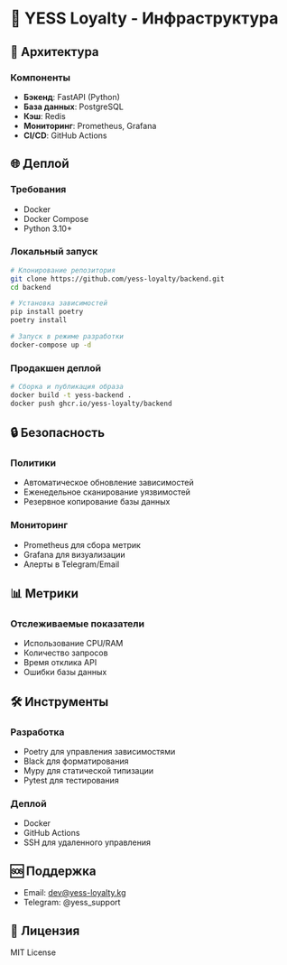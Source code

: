 # 🚀 YESS Loyalty - Инфраструктура

## 🔧 Архитектура

### Компоненты
- **Бэкенд**: FastAPI (Python)
- **База данных**: PostgreSQL
- **Кэш**: Redis
- **Мониторинг**: Prometheus, Grafana
- **CI/CD**: GitHub Actions

## 🌐 Деплой

### Требования
- Docker
- Docker Compose
- Python 3.10+

### Локальный запуск
```bash
# Клонирование репозитория
git clone https://github.com/yess-loyalty/backend.git
cd backend

# Установка зависимостей
pip install poetry
poetry install

# Запуск в режиме разработки
docker-compose up -d
```

### Продакшен деплой
```bash
# Сборка и публикация образа
docker build -t yess-backend .
docker push ghcr.io/yess-loyalty/backend
```

## 🔒 Безопасность

### Политики
- Автоматическое обновление зависимостей
- Еженедельное сканирование уязвимостей
- Резервное копирование базы данных

### Мониторинг
- Prometheus для сбора метрик
- Grafana для визуализации
- Алерты в Telegram/Email

## 📊 Метрики

### Отслеживаемые показатели
- Использование CPU/RAM
- Количество запросов
- Время отклика API
- Ошибки базы данных

## 🛠️ Инструменты

### Разработка
- Poetry для управления зависимостями
- Black для форматирования
- Mypy для статической типизации
- Pytest для тестирования

### Деплой
- Docker
- GitHub Actions
- SSH для удаленного управления

## 🆘 Поддержка
- Email: dev@yess-loyalty.kg
- Telegram: @yess_support

## 📝 Лицензия
MIT License

